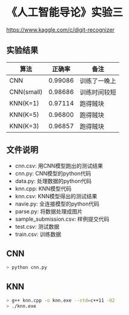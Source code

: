 # 《人工智能导论》实验三

https://www.kaggle.com/c/digit-recognizer

## 实验结果

<div align=center>
    <table>
        <thead>
            <tr>
                <th>算法</th>
                <th>正确率</th>
                <th>备注</th>
            </tr>
        </thead>
        <tbody>
            <tr>
                <td>CNN</td><td>0.99086</td><td>训练了一晚上</td>
            </tr>
            <tr>
                <td>CNN(small)</td><td>0.98686</td><td>训练时间较短</td>
            </tr>
            <tr>
                <td>KNN(K=1)</td><td>0.97114</td><td>跑得贼块</td>
            </tr>
            <tr>
                <td>KNN(K=5)</td><td>0.96800</td><td>跑得贼块</td>
            </tr>
            <tr>
                <td>KNN(K=3)</td><td>0.96857</td><td>跑得贼块</td>
            </tr>
        </tbody>
    </table>
</div>

## 文件说明

* cnn.csv: 用CNN模型跑出的测试结果
* cnn.py: CNN模型的python代码
* data.py: 处理数据的python代码
* knn.cpp: KNN模型代码
* knn.csv: KNN模型得出的测试结果
* navie.py: 全连接模型的python代码
* parse.py: 将数据处理成图片
* sample_submission.csv: 样例提交代码
* test.csv: 测试数据
* train.csv: 训练数据

## CNN

```sh
> python cnn.py
```

## KNN

```sh
> g++ knn.cpp -o knn.exe --std=c++11 -O2
> ./knn.exe
```
